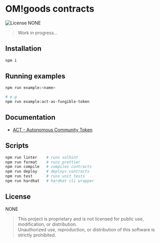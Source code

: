# OM!goods contracts

![License NONE][license-image]

> Work in progress...

## Installation

```bash
npm i
```

## Running examples

```bash
npm run example:<name>

# e.g
npm run example:act-as-fungible-token
```

## Documentation

* [ACT - Autonomous Community Token](./docs/act.md)

## Scripts

```bash
npm run linter    # runs solhint
npm run format    # runs prettier
npm run compile   # compiles contracts
npm run deploy    # deploys contracts
npm run test      # runs unit tests
npm run hardhat   # hardhat cli wrapper
```

## License

NONE

> This project is proprietary and is not licensed for public use, modification, or distribution.<br/> 
> Unauthorized use, reproduction, or distribution of this software is strictly prohibited.

[license-image]: https://img.shields.io/badge/license-NONE-red.svg

